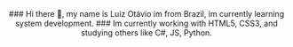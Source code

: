 <div align=center>
### Hi there 👋, my name is Luiz Otávio im from Brazil, im currently learning system development.
### Im currently working with HTML5, CSS3, and studying others like C#, JS, Python.
</div>

